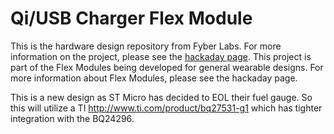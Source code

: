 Qi/USB Charger Flex Module
================================

This is the hardware design repository from Fyber Labs.  For more information on
the project, please see the
[hackaday page](http://hackaday.io/project/2849-qi-and-usb-li-charger-flex-module).
This project is part of the Flex Modules being developed
for general wearable designs.  For more information about Flex Modules, please see the hackaday page.

This is a new design as ST Micro has decided to EOL their fuel gauge.  So this will utilize a TI 
http://www.ti.com/product/bq27531-g1 which has tighter integration with the BQ24296.
